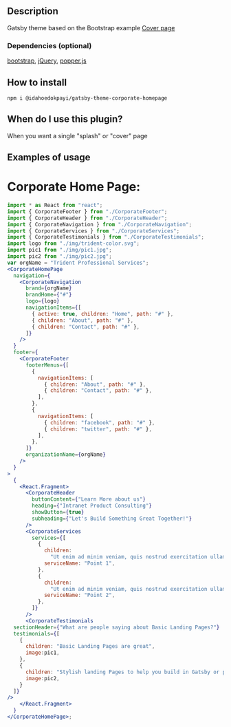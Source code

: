 ## Description
Gatsby theme based on the  Bootstrap example [Cover page](https://getbootstrap.com/docs/4.4/examples/cover/)

### Dependencies (optional)

[bootstrap](https://getbootstrap.com), [jQuery](https://jquery.com/), [popper.js](https://popper.js.org/)


## How to install

```
npm i @idahoedokpayi/gatsby-theme-corporate-homepage
```

## When do I use this plugin?

When you want a single "splash" or "cover" page   

## Examples of usage

# Corporate Home Page:

```jsx
import * as React from "react";
import { CorporateFooter } from "./CorporateFooter";
import { CorporateHeader } from "./CorporateHeader";
import { CorporateNavigation } from "./CorporateNavigation";
import { CorporateServices } from "./CorporateServices";
import { CorporateTestimonials } from "./CorporateTestimonials";
import logo from "./img/trident-color.svg";
import pic1 from "./img/pic1.jpg";
import pic2 from "./img/pic2.jpg";
var orgName = "Trident Professional Services";
<CorporateHomePage
  navigation={
    <CorporateNavigation
      brand={orgName}
      brandHome={"#"}
      logo={logo}
      navigationItems={[
        { active: true, children: "Home", path: "#" },
        { children: "About", path: "#" },
        { children: "Contact", path: "#" },
      ]}
    />
  }
  footer={
    <CorporateFooter
      footerMenus={[
        {
          navigationItems: [
            { children: "About", path: "#" },
            { children: "Contact", path: "#" },
          ],
        },
        {
          navigationItems: [
            { children: "facebook", path: "#" },
            { children: "twitter", path: "#" },
          ],
        },
      ]}
      organizationName={orgName}
    />
  }
>
  {
    <React.Fragment>
      <CorporateHeader
        buttonContent={"Learn More about us"}
        heading={"Intranet Product Consulting"}
        showButton={true}
        subheading={"Let's Build Something Great Together!"}
      />
      <CorporateServices
        services={[
          {
            children:
              "Ut enim ad minim veniam, quis nostrud exercitation ullamco laboris nisi ut aliquip ex ea commodo consequat.",
            serviceName: "Point 1",
          },
          {
            children:
              "Ut enim ad minim veniam, quis nostrud exercitation ullamco laboris nisi ut aliquip ex ea commodo consequat.",
            serviceName: "Point 2",
          },
        ]}
      />
      <CorporateTestimonials
  sectionHeader={"What are people saying about Basic Landing Pages?"}
  testimonials={[
    {
      children: "Basic Landing Pages are great",
      image:pic1,
    },
    {
      children: "Stylish landing Pages to help you build in Gatsby or plain old React!",
      image:pic2,
    }
  ]}
/>
    </React.Fragment>
  }
</CorporateHomePage>;
```
